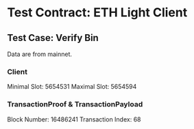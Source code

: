 # Test Contract: ETH Light Client

## Test Case: Verify Bin

Data are from mainnet.

### Client

Minimal Slot: 5654531
Maximal Slot: 5654594

### TransactionProof & TransactionPayload

Block Number: 16486241
Transaction Index: 68
